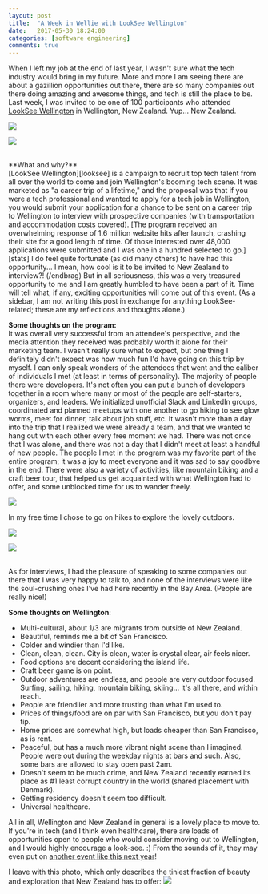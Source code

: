 ```yaml
---
layout: post
title:  "A Week in Wellie with LookSee Wellington"
date:   2017-05-30 18:24:00
categories: [software engineering]
comments: true
---
```



When I left my job at the end of last year, I wasn't sure what the tech industry would bring in my future. More and more I am seeing there are about a gazillion opportunities out there, there are so many companies out there doing amazing and awesome things, and tech is still the place to be. Last week, I was invited to be one of 100 participants who attended [LookSee Wellington][looksee] in Wellington, New Zealand. Yup... New Zealand.

<p class="col-xs-6"><img src="{{url}}/images/looksee-wellington/looksee.jpg" class="img-responsive center-block" /></p>
<p class="col-xs-6"><img src="{{url}}/images/looksee-wellington/attendee.jpg" class="img-responsive center-block" /></p>

<br>
**What and why?**<br>
[LookSee Wellington][looksee] is a campaign to recruit top tech talent from all over the world to come and join Wellington's booming tech scene. It was marketed as "a career trip of a lifetime," and the proposal was that if you were a tech professional and wanted to apply for a tech job in Wellington, you would submit your application for a chance to be sent on a career trip to Wellington to interview with prospective companies (with transportation and accommodation costs covered). [The program received an overwhelming response of 1.6 million website hits after launch, crashing their site for a good length of time. Of those interested over 48,000 applications were submitted and I was one in a hundred selected to go.][stats] I do feel quite fortunate (as did many others) to have had this opportunity... I mean, how cool is it to be invited to New Zealand to interview?! (/endbrag) But in all seriousness, this was a very treasured opportunity to me and I am greatly humbled to have been a part of it. Time will tell what, if any, exciting opportunities will come out of this event. (As a sidebar, I am not writing this post in exchange for anything LookSee-related; these are my reflections and thoughts alone.)

**Some thoughts on the program:**<br>
It was overall very successful from an attendee's perspective, and the media attention they received was probably worth it alone for their marketing team. I wasn't really sure what to expect, but one thing I definitely didn't expect was how much fun I'd have going on this trip by myself. I can only speak wonders of the attendees that went and the caliber of individuals I met (at least in terms of personality). The majority of people there were developers. It's not often you can put a bunch of developers together in a room where many or most of the people are self-starters, organizers, and leaders. We initialized unofficial Slack and LinkedIn groups, coordinated and planned meetups with one another to go hiking to see glow worms, meet for dinner, talk about job stuff, etc. It wasn't more than a day into the trip that I realized we were already a team, and that we wanted to hang out with each other every free moment we had. There was not once that I was alone, and there was not a day that I didn't meet at least a handful of new people. The people I met in the program was my favorite part of the entire program; it was a joy to meet everyone and it was sad to say goodbye in the end. There were also a variety of activities, like mountain biking and a craft beer tour, that helped us get acquainted with what Wellington had to offer, and some unblocked time for us to wander freely.

<img src="{{url}}/images/looksee-wellington/garage-project.jpg" class="img-responsive center-block" />

In my free time I chose to go on hikes to explore the lovely outdoors.

<p class="col-xs-6"><img src="{{url}}/images/looksee-wellington/pukerua-bay.jpg" class="img-responsive" /></p>
<p class="col-xs-6"><img src="{{url}}/images/looksee-wellington/takahe.jpg" class="img-responsive" /></p>

<br>
As for interviews, I had the pleasure of speaking to some companies out there that I was very happy to talk to, and none of the interviews were like the soul-crushing ones I've had here recently in the Bay Area. (People are really nice!)

**Some thoughts on Wellington**:
- Multi-cultural, about 1/3 are migrants from outside of New Zealand.
- Beautiful, reminds me a bit of San Francisco.
- Colder and windier than I'd like.
- Clean, clean, clean. City is clean, water is crystal clear, air feels nicer.
- Food options are decent considering the island life.
- Craft beer game is on point.
- Outdoor adventures are endless, and people are very outdoor focused. Surfing, sailing, hiking, mountain biking, skiing... it's all there, and within reach.
- People are friendlier and more trusting than what I'm used to.
- Prices of things/food are on par with San Francisco, but you don't pay tip.
- Home prices are somewhat high, but loads cheaper than San Francisco, as is rent.
- Peaceful, but has a much more vibrant night scene than I imagined. People were out during the weekday nights at bars and such. Also, some bars are allowed to stay open past 2am.
- Doesn't seem to be much crime, and New Zealand recently earned its place as #1 least corrupt country in the world (shared placement with Denmark).
- Getting residency doesn't seem too difficult.
- Universal healthcare.

All in all, Wellington and New Zealand in general is a lovely place to move to. If you're in tech (and I think even healthcare), there are loads of opportunities open to people who would consider moving out to Wellington, and I would highly encourage a look-see. :) From the sounds of it, they may even put on [another event like this next year][next year]!

I leave with this photo, which only describes the tiniest fraction of beauty and exploration that New Zealand has to offer:
<img src="{{url}}/images/looksee-wellington/zealandia.jpg" class="img-responsive center-block" />


[looksee]: https://www.wellingtonnz.com/work/looksee-wellington/
[stats]: http://www.stuff.co.nz/business/91188888/More-than-48-000-from-around-the-world-apply-for-a-LookSee-at-Wellington
[next year]: http://www.stuff.co.nz/business/92926702/economic-agency-wants-to-keep-looksee-wellington-hot-prospects-alive
